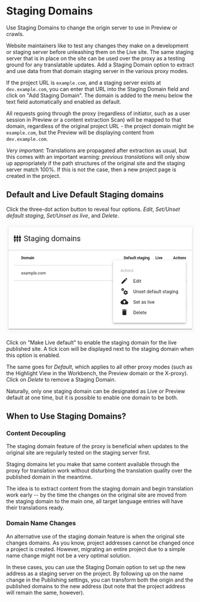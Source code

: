 # Staging Domains

Use Staging Domains to change the origin server to use in Preview or crawls.

Website maintainers like to test any changes they make on a development or staging server before unleashing them on the Live site. The same staging server that is in place on the site can be used over the proxy as a testing ground for any translatable updates. Add a Staging Domain option to extract and use data from that domain staging server in the various proxy modes.

If the project URL is `example.com`, and a staging server exists at `dev.example.com`, you can enter that URL into the Staging Domain field and click on "Add Staging Domain". The domain is added to the menu below the text field automatically and enabled as default.

All requests going through the proxy (regardless of initiator, such as a user session in Preview or a content extraction Scan) will be mapped to that domain, regardless of the original project URL - the project domain might be `example.com`, but the Preview will be displaying content from `dev.example.com`.

*Very important:* Translations are propagated after extraction as usual, but this comes with an important warning: *previous translations* will only show up appropriately if the path structures of the original site and the staging server match 100%. If this is not the case, then a new project page is created in the project.

## Default and Live Default Staging domains

Click the three-dot action button to reveal four options. *Edit*, *Set/Unset default staging*, *Set/Unset as live*, and *Delete*.

![Staging Domain Example](/img/staging_domain.png)

Click on "Make Live default" to enable the staging domain for the live published site. A tick icon will be displayed next to the staging domain when this option is enabled.

The same goes for *Default*, which applies to all other proxy modes (such as the Highlight View in the Workbench, the Preview domain or the X-proxy). Click on *Delete* to remove a Staging Domain.

Naturally, only one staging domain can be designated as Live or Preview default at one time, but it is possible to enable one domain to be both. 

## When to Use Staging Domains?

### Content Decoupling

The staging domain feature of the proxy is beneficial when updates to the original site are regularly tested on the staging server first. 

Staging domains let you make that same content available through the proxy for translation work without disturbing the translation quality over the published domain in the meantime.

The idea is to extract content from the staging domain and begin translation work early -- by the time the changes on the original site are moved from the staging domain to the main one, all target language entries will have their translations ready.

### Domain Name Changes

An alternative use of the staging domain feature is when the original site changes domains. As you know, project addresses cannot be changed once a project is created. However, migrating an entire project due to a simple name change might not be a very optimal solution.

In these cases, you can use the Staging Domain option to set up the new address as a staging server on the project. By following up on the name change in the Publishing settings, you can transform both the origin and the published domains to the new address (but note that the project address will remain the same, however).

